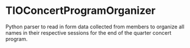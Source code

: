 # TIOConcertProgramOrganizer
Python parser to read in form data collected from members to organize all names in their respective sessions for the end of the quarter concert program.
